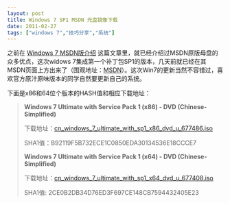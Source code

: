 ```yaml
---
layout: post
title: Windows 7 SP1 MSDN 光盘镜像下载
date: 2011-02-27
tags: ["windows 7","技巧分享","系统"]
---
```


之前在 [Windows 7 MSDN版介绍](http://www.kisa747.com/windows-7-msdn.html) 这篇文章里，就已经介绍过MSDN原版母盘的众多优点，这次widows 7集成第一个补丁包SP1的版本，几天前就已经在其MSDN页面上方出来了（围观地址：[MSDN](http://msdn.microsoft.com/zh-cn/subscriptions/downloads/default.aspx?pv=36:350)）。这次Win7的更新当然不容错过，喜欢官方原汁原味版本的同学自然要更新自己的系统。

下面是x86和64位个版本的HASH值和相应下载地址：

<!--more-->
> **Windows 7 Ultimate with Service Pack 1 (x86) - DVD (Chinese-Simplified)**
> 
> 下载地址：[cn_windows_7_ultimate_with_sp1_x86_dvd_u_677486.iso](ed2k://'file'cn_windows_7_ultimate_with_sp1_x86_dvd_u_677486.iso'2653276160'7503E4B9B8738DFCB95872445C72AEFB'/)
> 
> SHA1值：B92119F5B732ECE1C0850EDA30134536E18CCCE7
> 
> **Windows 7 Ultimate with Service Pack 1 (x64) - DVD (Chinese-Simplified)**
> 
> 下载地址：[cn_windows_7_ultimate_with_sp1_x64_dvd_u_677408.iso](ed2k://'file'cn_windows_7_ultimate_with_sp1_x64_dvd_u_677408.iso'3420557312'B58548681854236C7939003B583A8078'/)
> 
> SHA1值: 2CE0B2DB34D76ED3F697CE148CB7594432405E23